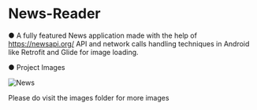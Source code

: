 # News-Reader
●	A fully featured News application made with the help of https://newsapi.org/ API and network calls handling techniques in Android like Retrofit and Glide for image loading.

●	Project Images


![News](https://user-images.githubusercontent.com/62852976/93643594-f33bce80-fa1d-11ea-966c-b9dd3911bef2.png)             

Please do visit the images folder for more images
